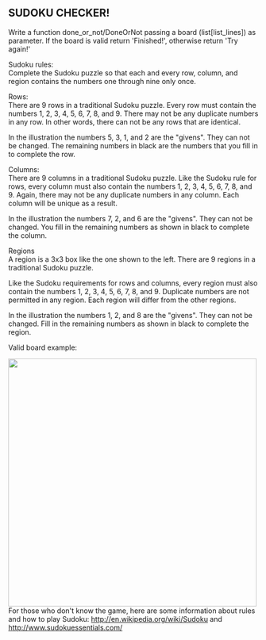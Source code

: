 ## SUDOKU CHECKER!

Write a function done_or_not/DoneOrNot passing a board (list[list_lines]) as parameter. If the board is valid return 'Finished!', otherwise return 'Try again!'

Sudoku rules:  
Complete the Sudoku puzzle so that each and every row, column, and region contains the numbers one through nine only once.

Rows:  
There are 9 rows in a traditional Sudoku puzzle. Every row must contain the numbers 1, 2, 3, 4, 5, 6, 7, 8, and 9. There may not be any duplicate numbers in any row. In other words, there can not be any rows that are identical.
  
In the illustration the numbers 5, 3, 1, and 2 are the "givens". They can not be changed. The remaining numbers in black are the numbers that you fill in to complete the row.
  
Columns:  
There are 9 columns in a traditional Sudoku puzzle. Like the Sudoku rule for rows, every column must also contain the numbers 1, 2, 3, 4, 5, 6, 7, 8, and 9. Again, there may not be any duplicate numbers in any column. Each column will be unique as a result.
  
In the illustration the numbers 7, 2, and 6 are the "givens". They can not be changed. You fill in the remaining numbers as shown in black to complete the column.
  
Regions    
A region is a 3x3 box like the one shown to the left. There are 9 regions in a traditional Sudoku puzzle.
  
Like the Sudoku requirements for rows and columns, every region must also contain the numbers 1, 2, 3, 4, 5, 6, 7, 8, and 9. Duplicate numbers are not permitted in any region. Each region will differ from the other regions.
  
In the illustration the numbers 1, 2, and 8 are the "givens". They can not be changed. Fill in the remaining numbers as shown in black to complete the region.
  
Valid board example:  
 
<img align="left" src="
http://upload.wikimedia.org/wikipedia/commons/thumb/3/31/Sudoku-by-L2G-20050714_solution.svg/364px-Sudoku-by-L2G-20050714_solution.svg.png" width="500"> 
  

For those who don't know the game, here are some information about rules and how to play Sudoku: http://en.wikipedia.org/wiki/Sudoku and http://www.sudokuessentials.com/